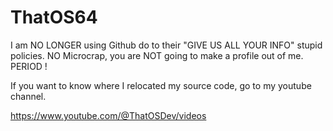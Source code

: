 # ThatOS64
  
I am NO LONGER using Github do to their "GIVE US ALL YOUR INFO" stupid policies. NO Microcrap, you are NOT going to make a profile out of me. PERIOD !  
  
If you want to know where I relocated my source code, go to my youtube channel.  

https://www.youtube.com/@ThatOSDev/videos  
